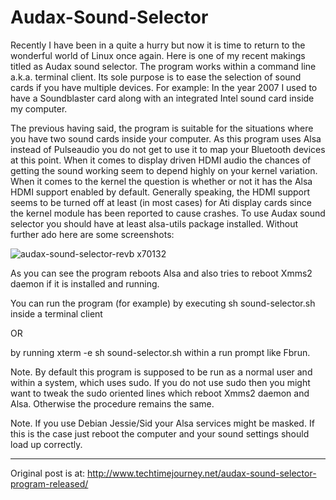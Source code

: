 # Audax-Sound-Selector

Recently I have been in a quite a hurry but now it is time to return to the wonderful world of Linux once again. Here is one of my recent makings titled as Audax sound selector. The program works within a command line a.k.a. terminal client.  Its sole purpose is to ease the selection of sound cards if you have multiple devices. For example: In the year 2007 I used to have a Soundblaster card along with an integrated Intel sound card inside my computer.

The previous having said, the program is suitable for the situations where you have two sound cards inside your computer. As this program uses Alsa instead of Pulseaudio you do not get to use it to map your Bluetooth devices at this point. When it comes to display driven HDMI audio the chances of getting the sound working seem to depend highly on your kernel variation. When it comes to the kernel the question is whether or not it has the Alsa HDMI support enabled by default. Generally speaking, the HDMI support seems to be turned off at least (in most cases) for Ati display cards since the kernel module has been reported to cause crashes. To use Audax sound selector you should have at least alsa-utils package installed. Without further ado here are some screenshots:

![audax-sound-selector-revb x70132](https://user-images.githubusercontent.com/29865797/28172499-6078d278-67f4-11e7-8cfe-a5bc19c8dee3.png)

As you can see the program reboots Alsa and also tries to reboot Xmms2 daemon if it is installed and running.

You can run the program (for example) by executing sh sound-selector.sh inside a terminal client

OR

by running xterm -e sh sound-selector.sh within a run prompt like Fbrun.

Note. By default this program is supposed to be run as a normal user and within a system, which uses sudo. If you do not use sudo then you might want to tweak the sudo oriented lines which reboot Xmms2 daemon and Alsa. Otherwise the procedure remains the same.

Note. If you use Debian Jessie/Sid your Alsa services might be masked. If this is the case just reboot the computer and your sound settings should load up correctly.

_________________________________
Original post is at:
http://www.techtimejourney.net/audax-sound-selector-program-released/
